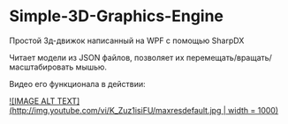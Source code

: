 # Simple-3D-Graphics-Engine
Простой 3д-движок написанный на WPF с помощью SharpDX

Читает модели из JSON файлов, позволяет их перемещать/вращать/масштабировать мышью.

Видео его функционала в действии:

[![IMAGE ALT TEXT](http://img.youtube.com/vi/K_Zuz1isiFU/maxresdefault.jpg | width = 1000)](http://www.youtube.com/watch?v=K_Zuz1isiFU "Simple 3D Graphics Engine")
